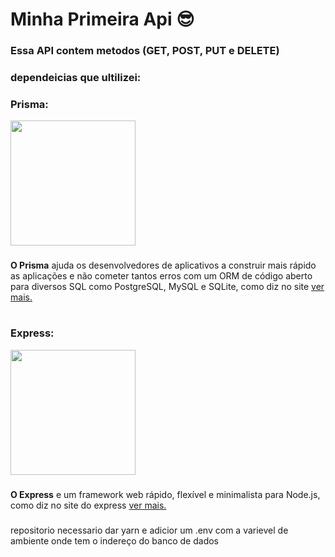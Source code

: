 # Minha Primeira Api 😎

### Essa API contem metodos (GET, POST, PUT e DELETE)



### dependeicias que ultilizei:

### Prisma:

<div styles="display: grid; ;place-items: center; place-content:center; spacing:50px">
  <img src="https://tsed.io/prisma-2.svg" width="200px"/>
</div>

### 

**O Prisma** ajuda os desenvolvedores de aplicativos a construir mais rápido as aplicações e não
cometer tantos erros com um ORM de código aberto para diversos SQL como PostgreSQL, MySQL e SQLite, como diz no site [ver mais.](https://www.prisma.io)

### 
#

### Express:

<div styles="display: grid; ;place-items: center; place-content:center; spacing:50px">
  <img src="https://upload.wikimedia.org/wikipedia/commons/6/64/Expressjs.png" width="200px"/>
</div>

### 

**O Express** e um framework web rápido, flexível e minimalista para Node.js, como diz no site do express [ver mais.](https://expressjs.com)



###
###
repositorio necessario dar yarn e adicior um .env com a varievel de ambiente onde tem o indereço do banco de dados 
